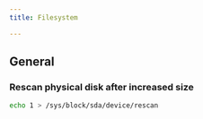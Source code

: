 ```yaml
---
title: Filesystem

---
```

## General

### Rescan physical disk after increased size

```bash
echo 1 > /sys/block/sda/device/rescan
```
